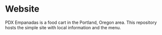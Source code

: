 Website
===

PDX Empanadas is a food cart in the Portland, Oregon area. This repository hosts the simple site with local information and the menu.
